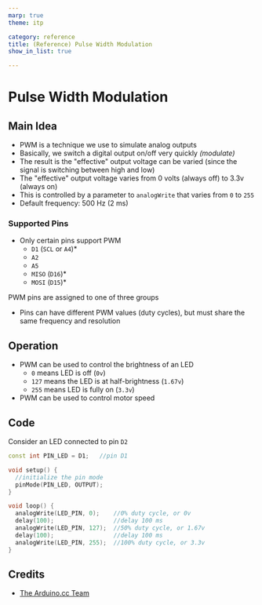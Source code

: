 ```yaml
---
marp: true
theme: itp

category: reference
title: (Reference) Pulse Width Modulation
show_in_list: true

---
```


<!-- headingDivider: 2 -->

# Pulse Width Modulation

## Main Idea

* PWM is a technique we use to simulate analog outputs
* Basically, we switch a digital output on/off very quickly *(modulate)*
* The result is the "effective" output voltage can be varied (since the signal is switching between high and low)
* The "effective" output voltage varies from 0 volts (always off) to 3.3v (always on)
* This is controlled by a parameter to `analogWrite` that varies from `0` to `255`
* Default frequency: 500 Hz (2 ms)


### Supported Pins

* Only certain pins support PWM
  * `D1` (`SCL` or `A4`)*
  * `A2`
  * `A5`
  * `MISO` (`D16`)*
  * `MOSI` (`D15`)*
  

PWM pins are assigned to one of three groups

* Pins can have different PWM values (duty cycles), but must share the same  frequency and resolution

## Operation

- PWM can be used to control the brightness of an LED
  - `0` means LED is off (`0v`)
  - `127` means the LED is at half-brightness (`1.67v`)
  - `255` means LED is fully on (`3.3v`)
- PWM can be used to control motor speed

## Code

Consider an LED connected to pin `D2`

```c++
const int PIN_LED = D1;   //pin D1

void setup() {
  //initialize the pin mode
  pinMode(PIN_LED, OUTPUT);
}

void loop() { 
  analogWrite(LED_PIN, 0);	  //0% duty cycle, or 0v
  delay(100);				  //delay 100 ms
  analogWrite(LED_PIN, 127);  //50% duty cycle, or 1.67v
  delay(100);				  //delay 100 ms
  analogWrite(LED_PIN, 255);  //100% duty cycle, or 3.3v
}
```

## Credits

- [The Arduino.cc Team](https://commons.wikimedia.org/wiki/File:Pwm_5steps.gif)
